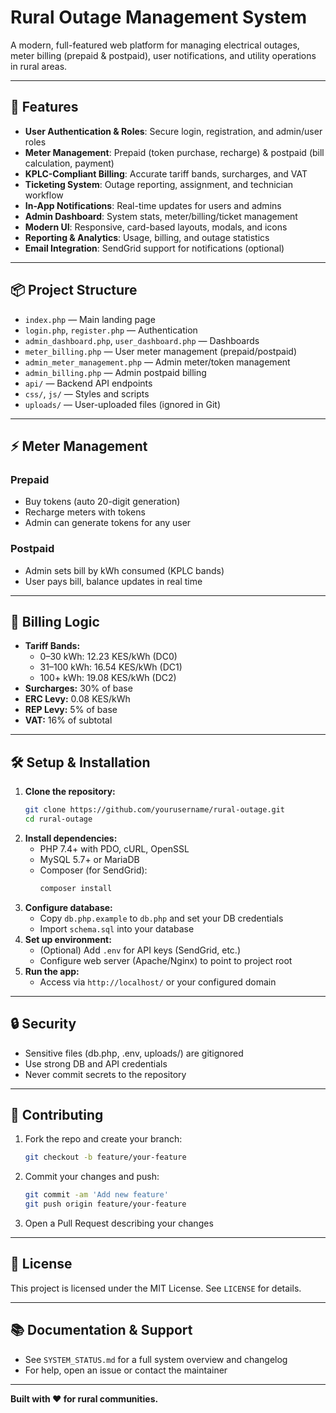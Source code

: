 # Rural Outage Management System

A modern, full-featured web platform for managing electrical outages, meter billing (prepaid & postpaid), user notifications, and utility operations in rural areas.

---

## 🚀 Features

- **User Authentication & Roles**: Secure login, registration, and admin/user roles
- **Meter Management**: Prepaid (token purchase, recharge) & postpaid (bill calculation, payment)
- **KPLC-Compliant Billing**: Accurate tariff bands, surcharges, and VAT
- **Ticketing System**: Outage reporting, assignment, and technician workflow
- **In-App Notifications**: Real-time updates for users and admins
- **Admin Dashboard**: System stats, meter/billing/ticket management
- **Modern UI**: Responsive, card-based layouts, modals, and icons
- **Reporting & Analytics**: Usage, billing, and outage statistics
- **Email Integration**: SendGrid support for notifications (optional)

---

## 📦 Project Structure

- `index.php` — Main landing page
- `login.php`, `register.php` — Authentication
- `admin_dashboard.php`, `user_dashboard.php` — Dashboards
- `meter_billing.php` — User meter management (prepaid/postpaid)
- `admin_meter_management.php` — Admin meter/token management
- `admin_billing.php` — Admin postpaid billing
- `api/` — Backend API endpoints
- `css/`, `js/` — Styles and scripts
- `uploads/` — User-uploaded files (ignored in Git)

---

## ⚡ Meter Management

### Prepaid
- Buy tokens (auto 20-digit generation)
- Recharge meters with tokens
- Admin can generate tokens for any user

### Postpaid
- Admin sets bill by kWh consumed (KPLC bands)
- User pays bill, balance updates in real time

---

## 🧮 Billing Logic

- **Tariff Bands:**
  - 0–30 kWh: 12.23 KES/kWh (DC0)
  - 31–100 kWh: 16.54 KES/kWh (DC1)
  - 100+ kWh: 19.08 KES/kWh (DC2)
- **Surcharges:** 30% of base
- **ERC Levy:** 0.08 KES/kWh
- **REP Levy:** 5% of base
- **VAT:** 16% of subtotal

---

## 🛠️ Setup & Installation

1. **Clone the repository:**
   ```bash
   git clone https://github.com/yourusername/rural-outage.git
   cd rural-outage
   ```
2. **Install dependencies:**
   - PHP 7.4+ with PDO, cURL, OpenSSL
   - MySQL 5.7+ or MariaDB
   - Composer (for SendGrid):
     ```bash
     composer install
     ```
3. **Configure database:**
   - Copy `db.php.example` to `db.php` and set your DB credentials
   - Import `schema.sql` into your database
4. **Set up environment:**
   - (Optional) Add `.env` for API keys (SendGrid, etc.)
   - Configure web server (Apache/Nginx) to point to project root
5. **Run the app:**
   - Access via `http://localhost/` or your configured domain

---

## 🔒 Security
- Sensitive files (db.php, .env, uploads/) are gitignored
- Use strong DB and API credentials
- Never commit secrets to the repository

---

## 🤝 Contributing

1. Fork the repo and create your branch:
   ```bash
   git checkout -b feature/your-feature
   ```
2. Commit your changes and push:
   ```bash
   git commit -am 'Add new feature'
   git push origin feature/your-feature
   ```
3. Open a Pull Request describing your changes

---

## 📝 License

This project is licensed under the MIT License. See `LICENSE` for details.

---

## 📚 Documentation & Support

- See `SYSTEM_STATUS.md` for a full system overview and changelog
- For help, open an issue or contact the maintainer

---

**Built with ❤️ for rural communities.** 
